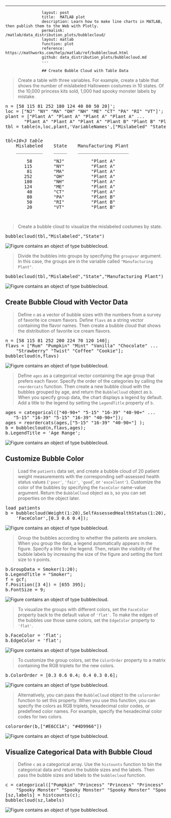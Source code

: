 ---
                    layout: post
                    title:  MATLAB plot
                    description: Learn how to make line charts in MATLAB, then publish them to the Web with Plotly.
                    permalink: /matlab/data_distribution_plots/bubblecloud/
                    layout: matlab
                    function: plot
                    reference: https://mathworks.com/help/matlab/ref/bubblecloud.html
                    github: data_distribution_plots/bubblecloud.md
                    ---

                    ## Create Bubble Cloud with Table Data 









> Create a table with three variables. For example, create a table that shows the number of mislabeled Halloween costumes in 10 states. Of the 10,000 princess kits sold, 1,000 had spooky monster labels by mistake. 

<pre class="mcode">n = [58 115 81 252 180 124 40 80 50 20]';
loc = ["NJ" "NY" "MA" "OH" "NH" "ME" "CT" "PA" "RI" "VT"]';
plant = ["Plant A" "Plant A" "Plant A" "Plant A" ...
       "Plant A" "Plant A" "Plant A" "Plant B" "Plant B" "Plant B"]';
tbl = table(n,loc,plant,'VariableNames',["Mislabeled" "State" "Manufacturing Plant"])</pre>

<pre class="mcode"><div class="codeoutput"><pre>tbl=<span class="emphasis"><em>10×3 table</em></span>
    Mislabeled    State    Manufacturing Plant
    __________    _____    ___________________

        58        "NJ"          "Plant A"     
       115        "NY"          "Plant A"     
        81        "MA"          "Plant A"     
       252        "OH"          "Plant A"     
       180        "NH"          "Plant A"     
       124        "ME"          "Plant A"     
        40        "CT"          "Plant A"     
        80        "PA"          "Plant B"     
        50        "RI"          "Plant B"     
        20        "VT"          "Plant B"     

</pre></div></pre>

> Create a bubble cloud to visualize the mislabeled costumes by state.

<pre class="mcode">bubblecloud(tbl,"Mislabeled","State")</pre>

![Figure contains an object of type bubblecloud.](https://mathworks.com/help/examples/graphics/win64/BubblecloudTableExample_01.png)

> Divide the bubbles into groups by specifying the `groupvar` argument. In this case, the groups are in the variable called `"Manufacturing Plant"`.

<pre class="mcode">bubblecloud(tbl,"Mislabeled","State","Manufacturing Plant")</pre>

![Figure contains an object of type bubblecloud.](https://mathworks.com/help/examples/graphics/win64/BubblecloudTableExample_02.png)

## Create Bubble Cloud with Vector Data 









> Define `n` as a vector of bubble sizes with the numbers from a survey of favorite ice cream flavors. Define `flavs` as a string vector containing the flavor names. Then create a bubble cloud that shows the distribution of favorite ice cream flavors.

<pre class="mcode">n = [58 115 81 252 200 224 70 120 140];
flavs = ["Rum" "Pumpkin" "Mint" "Vanilla" "Chocolate" ...
    "Strawberry" "Twist" "Coffee" "Cookie"];
bubblecloud(n,flavs)</pre>

![Figure contains an object of type bubblecloud.](https://mathworks.com/help/examples/graphics/win64/BubblecloudVectorExample_01.png)

> Define `ages` as a categorical vector containing the age group that prefers each flavor. Specify the order of the categories by calling the `reordercats` function. Then create a new bubble cloud with the bubbles grouped by age, and return the `BubbleCloud` object as `b`. When you specify group data, the chart displays a legend by default. Add a title to the legend by setting the `LegendTitle` property of `b`.

<pre class="mcode">ages = categorical(["40-90+" "5-15" "16-39" "40-90+" ...
   "5-15" "16-39" "5-15" "16-39" "40-90+"]);
ages = reordercats(ages,["5-15" "16-39" "40-90+"] );
b = bubblecloud(n,flavs,ages);
b.LegendTitle = 'Age Range';</pre>

![Figure contains an object of type bubblecloud.](https://mathworks.com/help/examples/graphics/win64/BubblecloudVectorExample_02.png)

## Customize Bubble Color 









> Load the `patients` data set, and create a bubble cloud of 20 patient weight measurements with the corresponding self-assessed health status values (`'poor'`, `'fair'`, `'good`', or `'excellent'`). Customize the color of the bubbles by specifying the `FaceColor` name-value argument. Return the `BubbleCloud` object as `b`, so you can set properties on the object later. 

<pre class="mcode">load patients
b = bubblecloud(Weight(1:20),SelfAssessedHealthStatus(1:20), ...
    'FaceColor',[0.3 0.6 0.4]);</pre>

![Figure contains an object of type bubblecloud.](https://mathworks.com/help/examples/graphics/win64/BubblecloudCustomColorExample_01.png)

> Group the bubbles according to whether the patients are smokers. When you group the data, a legend automatically appears in the figure. Specify a title for the legend. Then, retain the visibility of the bubble labels by increasing the size of the figure and setting the font size to `9` points.

<pre class="mcode">b.GroupData = Smoker(1:20);
b.LegendTitle = "Smoker";
f = gcf;
f.Position([3 4]) = [655 395];
b.FontSize = 9;</pre>

![Figure contains an object of type bubblecloud.](https://mathworks.com/help/examples/graphics/win64/BubblecloudCustomColorExample_02.png)

> To visualize the groups with different colors, set the `FaceColor` property back to the default value of `'flat'`. To make the edges of the bubbles use those same colors, set the `EdgeColor` property to `'flat'`.

<pre class="mcode">b.FaceColor = 'flat';
b.EdgeColor = 'flat';</pre>

![Figure contains an object of type bubblecloud.](https://mathworks.com/help/examples/graphics/win64/BubblecloudCustomColorExample_03.png)

> To customize the group colors, set the `ColorOrder` property to a matrix containing the RGB triplets for the new colors.

<pre class="mcode">b.ColorOrder = [0.3 0.6 0.4; 0.4 0.3 0.6];</pre>

![Figure contains an object of type bubblecloud.](https://mathworks.com/help/examples/graphics/win64/BubblecloudCustomColorExample_04.png)

> Alternatively, you can pass the `BubbleCloud` object to the `colororder` function to set this property. When you use this function, you can specify the colors as RGB triplets, hexadecimal color codes, or predefined color names. For example, specify the hexadecimal color codes for two colors.

<pre class="mcode">colororder(b,["#E6CC1A"; "#4D9966"])</pre>

![Figure contains an object of type bubblecloud.](https://mathworks.com/help/examples/graphics/win64/BubblecloudCustomColorExample_05.png)

## Visualize Categorical Data with Bubble Cloud 









> Define `c` as a categorical array. Use the `histounts` function to bin the categorical data and return the bubble sizes and the labels. Then pass the bubble sizes and labels to the `bubblecloud` function. 

<pre class="mcode">c = categorical(["Pumpkin" "Princess" "Princess" "Princess" "Spooky Monster" ...
    "Spooky Monster" "Spooky Monster" "Spooky Monster" "Spooky Monster"]);
[sz,labels] = histcounts(c);
bubblecloud(sz,labels)</pre>

![Figure contains an object of type bubblecloud.](https://mathworks.com/help/examples/graphics/win64/BubblecloudCategoricalExample_01.png)

